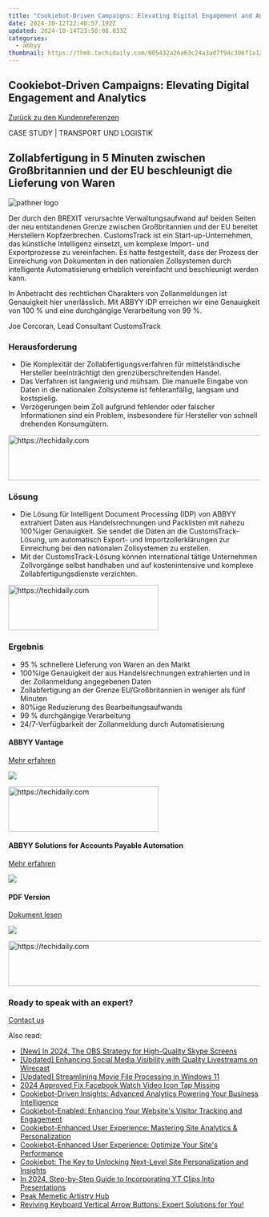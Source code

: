 ```yaml
---
title: "Cookiebot-Driven Campaigns: Elevating Digital Engagement and Analytics"
date: 2024-10-12T22:40:57.192Z
updated: 2024-10-14T23:50:08.033Z
categories:
  - abbyy
thumbnail: https://thmb.techidaily.com/805432a26a63c24a3ad7f94c306f1a1291a2364beb1c1710fc99d1f9d71ae26e.jpg
---
```


## Cookiebot-Driven Campaigns: Elevating Digital Engagement and Analytics

[Zurück zu den Kundenreferenzen](https://tools.techidaily.com/abbyy/products/)

CASE STUDY | TRANSPORT UND LOGISTIK

## Zollabfertigung in 5 Minuten zwischen Großbritannien und der EU beschleunigt die Lieferung von Waren

![pathner logo](https://content.abbyy.com/-/media/project/abbyy/abbyy/insights/customer-stories/white-logos/customstrack_logo_2024_white.png?h=32&iar=0&w=120)

Der durch den BREXIT verursachte Verwaltungsaufwand auf beiden Seiten der neu entstandenen Grenze zwischen Großbritannien und der EU bereitet Herstellern Kopfzerbrechen. CustomsTrack ist ein Start-up-Unternehmen, das künstliche Intelligenz einsetzt, um komplexe Import- und Exportprozesse zu vereinfachen. Es hatte festgestellt, dass der Prozess der Einreichung von Dokumenten in den nationalen Zollsystemen durch intelligente Automatisierung erheblich vereinfacht und beschleunigt werden kann.

In Anbetracht des rechtlichen Charakters von Zollanmeldungen ist Genauigkeit hier unerlässlich. Mit ABBYY IDP erreichen wir eine Genauigkeit von 100 % und eine durchgängige Verarbeitung von 99 %.

Joe Corcoran, Lead Consultant CustomsTrack

### Herausforderung

* Die Komplexität der Zollabfertigungsverfahren für mittelständische Hersteller beeinträchtigt den grenzüberschreitenden Handel.
* Das Verfahren ist langwierig und mühsam. Die manuelle Eingabe von Daten in die nationalen Zollsysteme ist fehleranfällig, langsam und kostspielig.
* Verzögerungen beim Zoll aufgrund fehlender oder falscher Informationen sind ein Problem, insbesondere für Hersteller von schnell drehenden Konsumgütern.

<!-- affiliate ads begin -->
<a href="https://aligracehair.sjv.io/c/5597632/1938750/19272" target="_top" id="1938750">
  <img src="//a.impactradius-go.com/display-ad/19272-1938750" border="0" alt="https://techidaily.com" width="728" height="90"/>
</a>
<img height="0" width="0" src="https://aligracehair.sjv.io/i/5597632/1938750/19272" style="position:absolute;visibility:hidden;" border="0" />
<!-- affiliate ads end -->

### Lösung

* Die Lösung für Intelligent Document Processing (IDP) von ABBYY extrahiert Daten aus Handelsrechnungen und Packlisten mit nahezu 100%iger Genauigkeit. Sie sendet die Daten an die CustomsTrack-Lösung, um automatisch Export- und Importzollerklärungen zur Einreichung bei den nationalen Zollsystemen zu erstellen.
* Mit der CustomsTrack-Lösung können international tätige Unternehmen Zollvorgänge selbst handhaben und auf kostenintensive und komplexe Zollabfertigungsdienste verzichten.

<!-- affiliate ads begin -->
<a href="https://laganoo.pxf.io/c/5597632/1484910/16446" target="_top" id="1484910">
  <img src="//a.impactradius-go.com/display-ad/16446-1484910" border="0" alt="https://techidaily.com" width="300" height="90"/>
</a>
<img height="0" width="0" src="https://laganoo.pxf.io/i/5597632/1484910/16446" style="position:absolute;visibility:hidden;" border="0" />
<!-- affiliate ads end -->

### Ergebnis

* 95 % schnellere Lieferung von Waren an den Markt
* 100%ige Genauigkeit der aus Handelsrechnungen extrahierten und in der Zollanmeldung angegebenen Daten
* Zollabfertigung an der Grenze EU/Großbritannien in weniger als fünf Minuten
* 80%ige Reduzierung des Bearbeitungsaufwands
* 99 % durchgängige Verarbeitung
* 24/7-Verfügbarkeit der Zollanmeldung durch Automatisierung

#### ABBYY Vantage

[Mehr erfahren](https://tools.techidaily.com/abbyy/products/)

![](https://content.abbyy.com/-/media/project/abbyy/abbyy/products/flexicapture/fc_1.jpg?h=392&iar=0&w=696)

<!-- affiliate ads begin -->
<a href="https://aligracehair.sjv.io/c/5597632/2006928/19272" target="_top" id="2006928">
  <img src="//a.impactradius-go.com/display-ad/19272-2006928" border="0" alt="https://techidaily.com" width="300" height="90"/>
</a>
<img height="0" width="0" src="https://aligracehair.sjv.io/i/5597632/2006928/19272" style="position:absolute;visibility:hidden;" border="0" />
<!-- affiliate ads end -->

#### ABBYY Solutions for Accounts Payable Automation

[Mehr erfahren](https://tools.techidaily.com/abbyy/products/)

![](https://content.abbyy.com/-/media/project/abbyy/abbyy/solutions/ap-automation/overview-image.jpg?h=800&iar=0&w=1392)

#### PDF Version

[Dokument lesen](https://content.abbyy.com/-/media/Project/Abbyy/Abbyy/Insights/Customer-Stories/PDFs/CustomsTrack-case-study-intelligent-document-processing-de.pdf)

![](https://content.abbyy.com/-/media/project/abbyy/abbyy/company/newsroom/news-images/laptop-mug.jpg?h=836&iar=0&w=1486)

<!-- affiliate ads begin -->
<a href="https://appsumo.8odi.net/c/5597632/2087395/7443" target="_top" id="2087395">
  <img src="//a.impactradius-go.com/display-ad/7443-2087395" border="0" alt="https://techidaily.com" width="728" height="90"/>
</a>
<img height="0" width="0" src="https://appsumo.8odi.net/i/5597632/2087395/7443" style="position:absolute;visibility:hidden;" border="0" />
<!-- affiliate ads end -->

### Ready to speak with an expert?

[Contact us](https://tools.techidaily.com/abbyy/products/)

<ins class="adsbygoogle"
     style="display:block"
     data-ad-format="autorelaxed"
     data-ad-client="ca-pub-7571918770474297"
     data-ad-slot="1223367746"></ins>

<ins class="adsbygoogle"
     style="display:block"
     data-ad-client="ca-pub-7571918770474297"
     data-ad-slot="8358498916"
     data-ad-format="auto"
     data-full-width-responsive="true"></ins>

<span class="atpl-alsoreadstyle">Also read:</span>
<div><ul>
<li><a href="https://video-capture.techidaily.com/new-in-2024-the-obs-strategy-for-high-quality-skype-screens/"><u>[New] In 2024, The OBS Strategy for High-Quality Skype Screens</u></a></li>
<li><a href="https://facebook-videos.techidaily.com/updated-enhancing-social-media-visibility-with-quality-livestreams-on-wirecast/"><u>[Updated] Enhancing Social Media Visibility with Quality Livestreams on Wirecast</u></a></li>
<li><a href="https://video-capture.techidaily.com/updated-streamlining-movie-file-processing-in-windows-11/"><u>[Updated] Streamlining Movie File Processing in Windows 11</u></a></li>
<li><a href="https://facebook-video-content.techidaily.com/2024-approved-fix-facebook-watch-video-icon-tap-missing/"><u>2024 Approved Fix Facebook Watch Video Icon Tap Missing</u></a></li>
<li><a href="https://solve-info.techidaily.com/cookiebot-driven-insights-advanced-analytics-powering-your-business-intelligence/"><u>Cookiebot-Driven Insights: Advanced Analytics Powering Your Business Intelligence</u></a></li>
<li><a href="https://solve-info.techidaily.com/cookiebot-enabled-enhancing-your-websites-visitor-tracking-and-engagement/"><u>Cookiebot-Enabled: Enhancing Your Website's Visitor Tracking and Engagement</u></a></li>
<li><a href="https://solve-info.techidaily.com/cookiebot-enhanced-user-experience-mastering-site-analytics-and-personalization/"><u>Cookiebot-Enhanced User Experience: Mastering Site Analytics & Personalization</u></a></li>
<li><a href="https://solve-info.techidaily.com/cookiebot-enhanced-user-experience-optimize-your-sites-performance/"><u>Cookiebot-Enhanced User Experience: Optimize Your Site's Performance</u></a></li>
<li><a href="https://solve-info.techidaily.com/cookiebot-the-key-to-unlocking-next-level-site-personalization-and-insights/"><u>Cookiebot: The Key to Unlocking Next-Level Site Personalization and Insights</u></a></li>
<li><a href="https://youtube-help.techidaily.com/in-2024-step-by-step-guide-to-incorporating-yt-clips-into-presentations/"><u>In 2024, Step-by-Step Guide to Incorporating YT Clips Into Presentations</u></a></li>
<li><a href="https://extra-hints.techidaily.com/peak-memetic-artistry-hub/"><u>Peak Memetic Artistry Hub</u></a></li>
<li><a href="https://common-error.techidaily.com/1723208484589-reviving-keyboard-vertical-arrow-buttons-expert-solutions-for-you/"><u>Reviving Keyboard Vertical Arrow Buttons: Expert Solutions for You!</u></a></li>
</ul></div>

